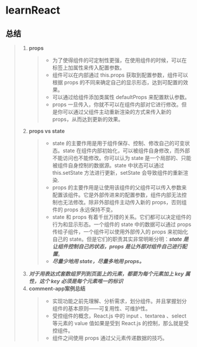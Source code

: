 # learnReact
## 总结
> 1. **props**
>    > * 为了使得组件的可定制性更强，在使用组件的时候，可以在标签上加属性来传入配置参数。
>    > * 组件可以在内部通过 this.props 获取到配置参数，组件可以根据 props 的不同来确定自己的显示形态，达到可配置的效果。
>    > * 可以通过给组件添加类属性 defaultProps 来配置默认参数。
>    > * props 一旦传入，你就不可以在组件内部对它进行修改。但是你可以通过父组件主动重新渲染的方式来传入新的 props，从而达到更新的效果。
> 2. **props vs state**
>    > * state 的主要作用是用于组件保存、控制、修改自己的可变状态。state 在组件内部初始化，可以被组件自身修改，而外部不能访问也不能修改。你可以认为 state 是一个局部的、只能被组件自身控制的数据源。state 中状态可以通过 this.setState 方法进行更新，setState 会导致组件的重新渲染.
>    > * props 的主要作用是让使用该组件的父组件可以传入参数来配置该组件。它是外部传进来的配置参数，组件内部无法控制也无法修改。除非外部组件主动传入新的 props，否则组件的 props 永远保持不变。
>    > * state 和 props 有着千丝万缕的关系。它们都可以决定组件的行为和显示形态。一个组件的 state 中的数据可以通过 props 传给子组件，一个组件可以使用外部传入的 props 来初始化自己的 state。但是它们的职责其实非常明晰分明：***state 是让组件控制自己的状态，props 是让外部对组件自己进行配置***。
>    > * ***尽量少地用 state，尽量多地用 props。***
> 3. ***对于用表达式套数组罗列到页面上的元素，都要为每个元素加上 key 属性，这个 key 必须是每个元素唯一的标识***
> 4. **comment-app案例总结**
>    > * 实现功能之前先理解、分析需求，划分组件。并且掌握划分组件的基本原则——可复用性、可维护性。
>    > * 受控组件的概念，React.js 中的 input  、textarea 、select  等元素的 value 值如果是受到 React.js 的控制，那么就是受控组件。
>    > * 组件之间使用 props 通过父元素传递数据的技巧。